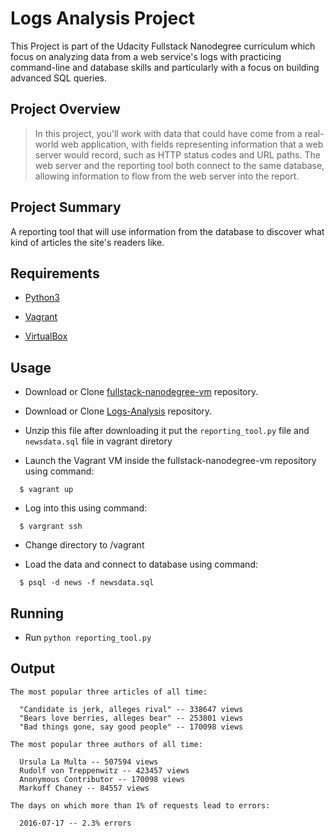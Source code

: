 # Logs Analysis Project

This Project is part of the Udacity Fullstack Nanodegree curriculum which focus on analyzing data from a web service's logs with practicing command-line and database skills and particularly with a focus on building advanced SQL queries.

## Project Overview
>In this project, you'll work with data that could have come from a real-world web application, with fields representing information that a web server would record, such as HTTP status codes and URL paths. The web server and the reporting tool both connect to the same database, allowing information to flow from the web server into the report.

## Project Summary
A reporting tool that will use information from the database to discover what kind of articles the site's readers like.

## Requirements

  * [Python3](https://www.python.org/)

  * [Vagrant](https://www.vagrantup.com/)

  * [VirtualBox](https://www.virtualbox.org/)


## Usage

  * Download or Clone [fullstack-nanodegree-vm](https://github.com/udacity/fullstack-nanodegree-vm) repository.

  * Download or Clone [Logs-Analysis](https://github.com/OmarElraies/Logs-Analysis) repository.

  * Unzip this file after downloading it put the `reporting_tool.py` file and `newsdata.sql` file in vagrant diretory

  * Launch the Vagrant VM inside the fullstack-nanodegree-vm repository using command:
  ```
    $ vagrant up
  ```

  * Log into this using command:
  ```
    $ vargrant ssh
  ```

  * Change directory to /vagrant
  
  * Load the data and connect to database using command:
  ```
    $ psql -d news -f newsdata.sql
  ```

## Running
  *  Run `python reporting_tool.py`

## Output

  ```
  The most popular three articles of all time:

	"Candidate is jerk, alleges rival" -- 338647 views
	"Bears love berries, alleges bear" -- 253801 views
	"Bad things gone, say good people" -- 170098 views

  The most popular three authors of all time:
  
	Ursula La Multa -- 507594 views
	Rudolf von Treppenwitz -- 423457 views
	Anonymous Contributor -- 170098 views
	Markoff Chaney -- 84557 views

  The days on which more than 1% of requests lead to errors:

	2016-07-17 -- 2.3% errors

  ```
